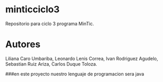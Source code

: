 # minticciclo3
Repositorio para ciclo 3 programa MinTic.
# Autores
Liliana Caro Umbariba,
Leonardo Lenis Correa,
Ivan Rodriguez Agudelo,
Sebastian Ruiz Ariza,
Carlos Duque Toloza.

###en este proyecto nuestro lenguaje de programacion sera java


